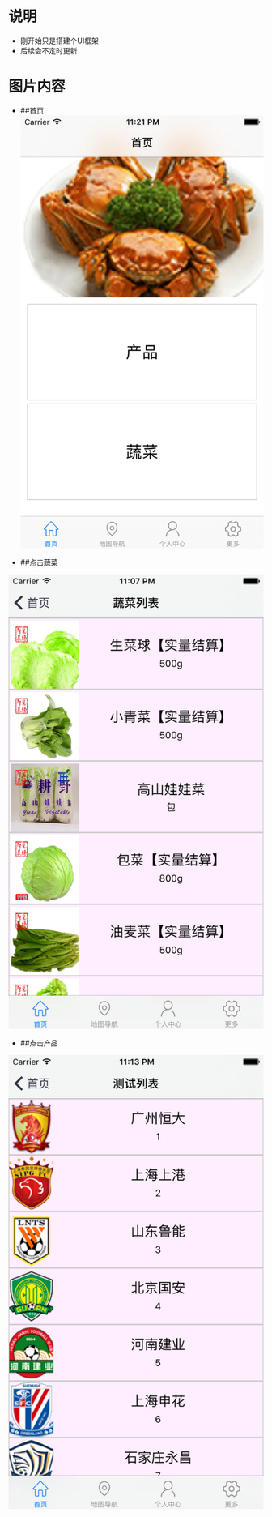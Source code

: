 # 说明
* 刚开始只是搭建个UI框架
* 后续会不定时更新




# 图片内容
* ##首页
![截屏](https://raw.githubusercontent.com/429329513wanting/RCTDemo/master/Simulator%20Screen%20Shot%202015%E5%B9%B412%E6%9C%8811%E6%97%A5%20%E4%B8%8B%E5%8D%8811.21.22.png)

* ##点击蔬菜

![蔬菜](https://raw.githubusercontent.com/429329513wanting/RCTDemo/master/Simulator%20Screen%20Shot%202015%E5%B9%B412%E6%9C%8811%E6%97%A5%20%E4%B8%8B%E5%8D%8811.07.13.png)






* ##点击产品

![产品](https://raw.githubusercontent.com/429329513wanting/RCTDemo/master/xx.png)

